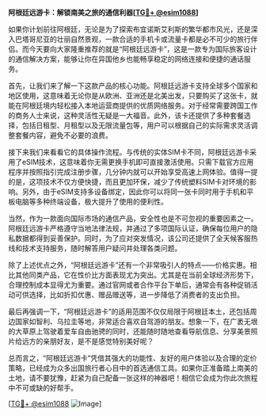 **阿根廷远游卡：解锁南美之旅的通信利器[[TG💪+ @esim1088](https://t.me/s/esim1088)]**

如果你计划前往阿根廷，无论是为了探索布宜诺斯艾利斯的繁华都市风光，还是深入巴塔哥尼亚的壮丽自然景观，一款合适的手机卡或流量卡都是必不可少的旅行伴侣。而今天要向大家隆重推荐的就是“阿根廷远游卡”，这是一款专为国际旅客设计的通信解决方案，能够让你在异国他乡也能畅享稳定的网络连接和便捷的通话服务。

首先，让我们来了解一下这款产品的核心功能。阿根廷远游卡支持全球多个国家和地区使用，这意味着无论你是从欧洲、亚洲还是北美出发，只要购买了这张卡，就能在阿根廷境内轻松接入本地运营商提供的优质网络服务。对于经常需要跨国工作的商务人士来说，这种灵活性无疑是一大福音。此外，该卡还提供了多种套餐选择，包括日租型、月租型以及无限流量包等，用户可以根据自己的实际需求灵活调整套餐内容，避免不必要的浪费。

接下来我们来看看它的具体操作流程。与传统的实体SIM卡不同，阿根廷远游卡采用了eSIM技术，这意味着你无需更换手机即可直接激活使用。只需下载官方应用程序并按照指引完成注册步骤，几分钟内就可以开始享受高速上网体验。值得一提的是，这项技术不仅方便快捷，而且更加环保，减少了传统塑料SIM卡对环境的影响。另外，由于eSIM支持多设备绑定，因此你可以将同一张卡同时用于手机和平板电脑等多种终端设备，极大提升了使用的便利性。

当然，作为一款面向国际市场的通信产品，安全性也是不可忽视的重要因素之一。阿根廷远游卡严格遵守当地法律法规，并通过了多项国际认证，确保每位用户的隐私数据都得到妥善保护。同时，为了应对突发情况，该公司还提供了全天候客服热线和技术支持服务，随时解答用户疑问并处理各类问题。

除了上述优点之外，“阿根廷远游卡”还有一个非常吸引人的特点——价格实惠。相比其他同类产品，它在性价比方面表现尤为突出。尤其是在当前全球经济形势下，合理控制成本显得尤为重要。通过官网或者合作平台下单后，通常会有各种促销活动可供选择，比如折扣优惠、赠品赠送等，进一步降低了消费者的支出负担。

最后再强调一下，“阿根廷远游卡”的适用范围不仅仅局限于阿根廷本土，还包括周边国家如智利、乌拉圭等地，非常适合喜欢自驾游的朋友。想象一下，在广袤无垠的大草原上驾驶着爱车自由驰骋的同时，还能随时随地查看导航信息、分享美景照片给远方的亲朋好友，是不是感觉特别美好呢？

总而言之，“阿根廷远游卡”凭借其强大的功能性、友好的用户体验以及合理的定价策略，已经成为众多出国旅行者心目中的首选通信工具。如果你正准备踏上南美的土地，请不要犹豫，赶紧为自己配备一张这样的神器吧！相信它会成为你此次旅程中不可或缺的好帮手。

[[TG💪+ @esim1088](https://t.me/s/esim1088) ![Image](https://i.postimg.cc/4NQfJmqS/Snipaste-2025-05-13-00-14-12.png)]